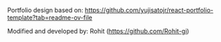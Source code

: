 Portfolio design based on: https://github.com/yujisatojr/react-portfolio-template?tab=readme-ov-file

Modified and developed by: Rohit (https://github.com/Rohit-gi)